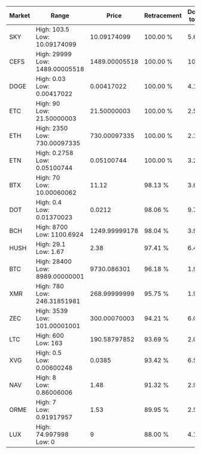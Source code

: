 | Market | Range | Price| Retracement | Doubles to 50% |
| --- | --- | --- | --- | --- |
| SKY | High: 103.5<br />Low: 10.09174099 | 10.09174099 | 100.00 % | 5.63 |
| CEFS | High: 29999<br />Low: 1489.00005518 | 1489.00005518 | 100.00 % | 10.57 |
| DOGE | High: 0.03<br />Low: 0.00417022 | 0.00417022 | 100.00 % | 4.10 |
| ETC | High: 90<br />Low: 21.50000003 | 21.50000003 | 100.00 % | 2.59 |
| ETH | High: 2350<br />Low: 730.00097335 | 730.00097335 | 100.00 % | 2.11 |
| ETN | High: 0.2758<br />Low: 0.05100744 | 0.05100744 | 100.00 % | 3.20 |
| BTX | High: 70<br />Low: 10.00060062 | 11.12 | 98.13 % | 3.60 |
| DOT | High: 0.4<br />Low: 0.01370023 | 0.0212 | 98.06 % | 9.76 |
| BCH | High: 8700<br />Low: 1100.6924 | 1249.99999178 | 98.04 % | 3.92 |
| HUSH | High: 29.1<br />Low: 1.67 | 2.38 | 97.41 % | 6.46 |
| BTC | High: 28400<br />Low: 8989.00000001 | 9730.086301 | 96.18 % | 1.92 |
| XMR | High: 780<br />Low: 246.31851981 | 268.99999999 | 95.75 % | 1.91 |
| ZEC | High: 3539<br />Low: 101.00001001 | 300.00070003 | 94.21 % | 6.07 |
| LTC | High: 600<br />Low: 163 | 190.58797852 | 93.69 % | 2.00 |
| XVG | High: 0.5<br />Low: 0.00600248 | 0.0385 | 93.42 % | 6.57 |
| NAV | High: 8<br />Low: 0.86006006 | 1.48 | 91.32 % | 2.99 |
| ORME | High: 7<br />Low: 0.91917957 | 1.53 | 89.95 % | 2.59 |
| LUX | High: 74.997998<br />Low: 0 | 9 | 88.00 % | 4.17 |
